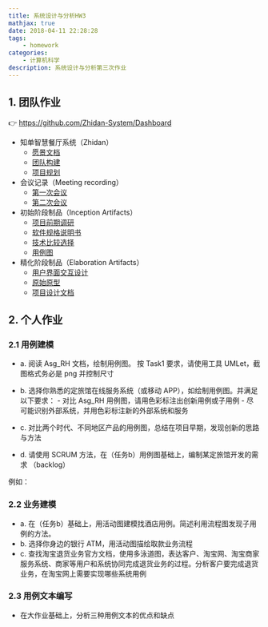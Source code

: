 ```yaml
---
title: 系统设计与分析HW3
mathjax: true
date: 2018-04-11 22:28:28
tags:
	- homework
categories:
	- 计算机科学
description: 系统设计与分析第三次作业
---
```


## 1. 团队作业

👉 https://github.com/Zhidan-System/Dashboard

- 知单智慧餐厅系统（Zhidan）
  - [愿景文档](https://github.com/Zhidan-System/Dashboard/blob/master/docs/Vision.md)
  - [团队构建](https://github.com/Zhidan-System/Dashboard/blob/master/docs/Team-profile.md)
  - [项目规划](https://github.com/Zhidan-System/Dashboard/blob/master/docs/About.md)
- 会议记录（Meeting recording）
  - [第一次会议](https://github.com/Zhidan-System/Dashboard/blob/master/docs/meeting-recordings/Meeting-rec-20180323.md)
  - [第二次会议](https://github.com/Zhidan-System/Dashboard/blob/master/docs/meeting-recordings/Meeting-rec-20180401.md)
- 初始阶段制品（Inception Artifacts）
  - [项目前期调研](https://github.com/Zhidan-System/Dashboard/blob/master/docs/Inception/Investigation.md)
  - [软件规格说明书](https://github.com/Zhidan-System/Dashboard/blob/master/docs/Inception/Software-Requirement-Specification.md)
  - [技术比较选择](https://github.com/Zhidan-System/Dashboard/blob/master/docs/Inception/Comparation-Selection.md)
  - [用例图](https://github.com/Zhidan-System/Dashboard/blob/master/docs/Inception/Use-Case-Diagram.md)
- 精化阶段制品（Elaboration Artifacts）
  - [用户界面交互设计](https://github.com/Zhidan-System/Dashboard/blob/master/docs/Elaboration/UI-Design.md)
  - [原始原型](https://github.com/Zhidan-System/prototype)
  - [项目设计文档](https://github.com/Zhidan-System/Dashboard/blob/master/docs/Elaboration/Structure-Design.md)

## 2. 个人作业

### 2.1 用例建模

- a. 阅读 Asg_RH 文档，绘制用例图。 按 Task1 要求，请使用工具 UMLet，截图格式务必是 png 并控制尺寸



- b. 选择你熟悉的定旅馆在线服务系统（或移动 APP），如绘制用例图。并满足以下要求：
  \- 对比 Asg_RH 用例图，请用色彩标注出创新用例或子用例
  \- 尽可能识别外部系统，并用色彩标注新的外部系统和服务
- c. 对比两个时代、不同地区产品的用例图，总结在项目早期，发现创新的思路与方法
- d. 请使用 SCRUM 方法，在（任务b）用例图基础上，编制某定旅馆开发的需求 （backlog）

例如：

### 2.2 业务建模

- a. 在（任务b）基础上，用活动图建模找酒店用例。简述利用流程图发现子用例的方法。
- b. 选择你身边的银行 ATM，用活动图描绘取款业务流程
- c. 查找淘宝退货业务官方文档，使用多泳道图，表达客户、淘宝网、淘宝商家服务系统、商家等用户和系统协同完成退货业务的过程。分析客户要完成退货业务，在淘宝网上需要实现哪些系统用例

### 2.3 用例文本编写

- 在大作业基础上，分析三种用例文本的优点和缺点

